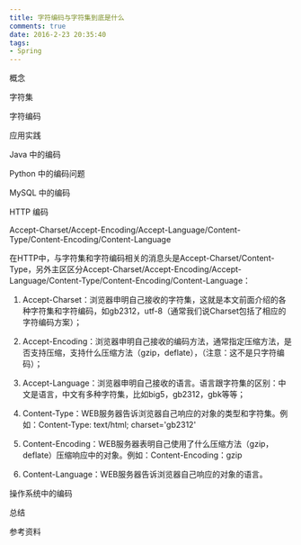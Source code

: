```yaml
---
title: 字符编码与字符集到底是什么
comments: true
date: 2016-2-23 20:35:40
tags:
- Spring
---
```






概念



字符集



字符编码





应用实践

Java 中的编码



Python 中的编码问题



MySQL 中的编码



HTTP 编码

Accept-Charset/Accept-Encoding/Accept-Language/Content-Type/Content-Encoding/Content-Language

在HTTP中，与字符集和字符编码相关的消息头是Accept-Charset/Content-Type，另外主区区分Accept-Charset/Accept-Encoding/Accept-Language/Content-Type/Content-Encoding/Content-Language：

1. Accept-Charset：浏览器申明自己接收的字符集，这就是本文前面介绍的各种字符集和字符编码，如gb2312，utf-8（通常我们说Charset包括了相应的字符编码方案）；

2. Accept-Encoding：浏览器申明自己接收的编码方法，通常指定压缩方法，是否支持压缩，支持什么压缩方法（gzip，deflate），（注意：这不是只字符编码）；

3. Accept-Language：浏览器申明自己接收的语言。语言跟字符集的区别：中文是语言，中文有多种字符集，比如big5，gb2312，gbk等等；

4. Content-Type：WEB服务器告诉浏览器自己响应的对象的类型和字符集。例如：Content-Type: text/html; charset='gb2312'

5. Content-Encoding：WEB服务器表明自己使用了什么压缩方法（gzip，deflate）压缩响应中的对象。例如：Content-Encoding：gzip

6. Content-Language：WEB服务器告诉浏览器自己响应的对象的语言。


操作系统中的编码





总结



参考资料